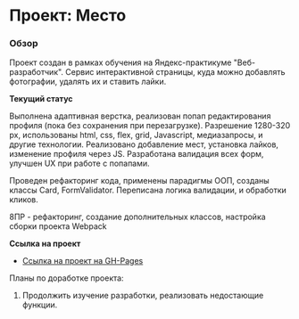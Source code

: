 # Проект: Место

### Обзор

Проект создан в рамках обучения на Яндекс-практикуме "Веб-разработчик". Сервис интерактивной страницы, куда можно
добавлять фотографии, удалять их и ставить лайки.

**Текущий статус**

Выполнена адаптивная верстка, реализован попап редактирования профиля (пока без сохранения при перезагрузке). Разрешение
1280-320 px, использованы html, css, flex, grid, Javascript, медиазапросы, и другие технологии. Реализовано добавление
мест, установка лайков, изменение профиля через JS. Разработана валидация всех форм, улучшен UX при работе с попапами.

Проведен рефакторинг кода, применены парадигмы ООП, созданы классы Card, FormValidator. Переписана логика валидации, и
обработки кликов.

8ПР - рефакторинг, создание дополнительных классов, настройка сборки проекта Webpack

**Ссылка на проект**

* [Ссылка на проект на GH-Pages ](https://ark75.github.io/mesto/)

Планы по доработке проекта:

1. Продолжить изучение разработки, реализовать недостающие функции.



